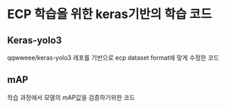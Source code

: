 # ECP 학습을 위한 keras기반의 학습 코드

## Keras-yolo3
qqwweee/keras-yolo3 레포를 기반으로 ecp dataset format에 맞게 수정한 코드

## mAP
학습 과정에서 모델의 mAP값을 검증하기위한 코드